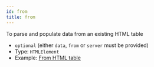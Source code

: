 ```yaml
---
id: from
title: from 
---
```


To parse and populate data from an existing HTML table

 - `optional` (either `data`, `from` or `server` must be provided)
 - Type: `HTMLElement`
 - Example: [From HTML table](../examples/from.md)
